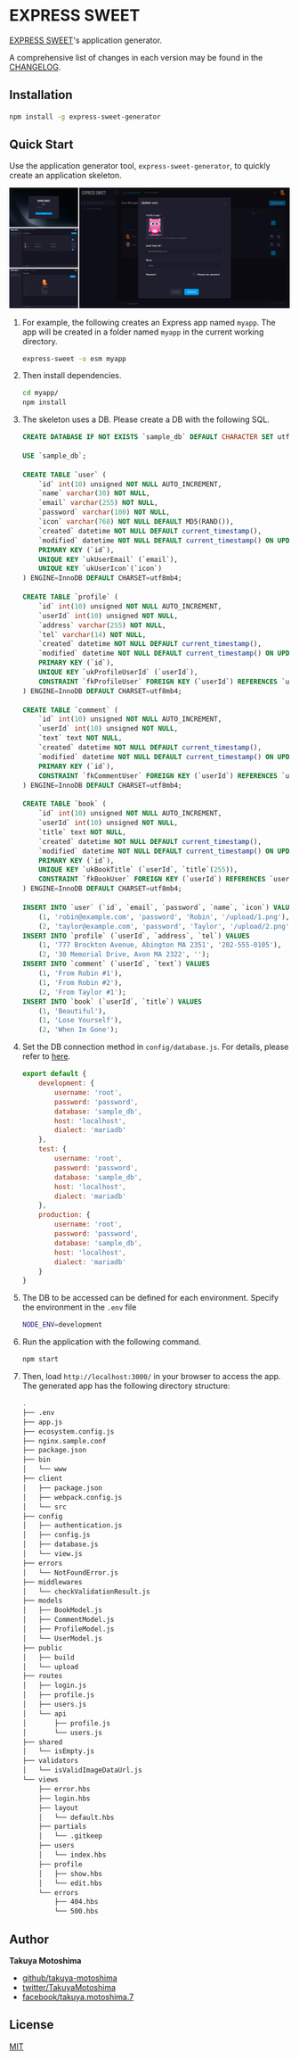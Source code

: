 # EXPRESS SWEET
[EXPRESS SWEET](https://www.npmjs.com/package/express-sweet)'s application generator.

A comprehensive list of changes in each version may be found in the [CHANGELOG](CHANGELOG.md).

## Installation
```bash
npm install -g express-sweet-generator
```

## Quick Start
Use the application generator tool, `express-sweet-generator`, to quickly create an application skeleton.

![Image](screencaps/demonstration.webp)

1. For example, the following creates an Express app named `myapp`. The app will be created in a folder named `myapp` in the current working directory.
    ```bash
    express-sweet -o esm myapp
    ```
1. Then install dependencies.
    ```bash
    cd myapp/
    npm install
    ```
1. The skeleton uses a DB. Please create a DB with the following SQL.
    ```sql
    CREATE DATABASE IF NOT EXISTS `sample_db` DEFAULT CHARACTER SET utf8mb4;

    USE `sample_db`;

    CREATE TABLE `user` (
        `id` int(10) unsigned NOT NULL AUTO_INCREMENT,
        `name` varchar(30) NOT NULL,
        `email` varchar(255) NOT NULL,
        `password` varchar(100) NOT NULL,
        `icon` varchar(768) NOT NULL DEFAULT MD5(RAND()),
        `created` datetime NOT NULL DEFAULT current_timestamp(),
        `modified` datetime NOT NULL DEFAULT current_timestamp() ON UPDATE current_timestamp(),
        PRIMARY KEY (`id`),
        UNIQUE KEY `ukUserEmail` (`email`),
        UNIQUE KEY `ukUserIcon`(`icon`)
    ) ENGINE=InnoDB DEFAULT CHARSET=utf8mb4;

    CREATE TABLE `profile` (
        `id` int(10) unsigned NOT NULL AUTO_INCREMENT,
        `userId` int(10) unsigned NOT NULL,
        `address` varchar(255) NOT NULL,
        `tel` varchar(14) NOT NULL,
        `created` datetime NOT NULL DEFAULT current_timestamp(),
        `modified` datetime NOT NULL DEFAULT current_timestamp() ON UPDATE current_timestamp(),
        PRIMARY KEY (`id`),
        UNIQUE KEY `ukProfileUserId` (`userId`),
        CONSTRAINT `fkProfileUser` FOREIGN KEY (`userId`) REFERENCES `user` (`id`)
    ) ENGINE=InnoDB DEFAULT CHARSET=utf8mb4;

    CREATE TABLE `comment` (
        `id` int(10) unsigned NOT NULL AUTO_INCREMENT,
        `userId` int(10) unsigned NOT NULL,
        `text` text NOT NULL,
        `created` datetime NOT NULL DEFAULT current_timestamp(),
        `modified` datetime NOT NULL DEFAULT current_timestamp() ON UPDATE current_timestamp(),
        PRIMARY KEY (`id`),
        CONSTRAINT `fkCommentUser` FOREIGN KEY (`userId`) REFERENCES `user` (`id`)
    ) ENGINE=InnoDB DEFAULT CHARSET=utf8mb4;

    CREATE TABLE `book` (
        `id` int(10) unsigned NOT NULL AUTO_INCREMENT,
        `userId` int(10) unsigned NOT NULL,
        `title` text NOT NULL,
        `created` datetime NOT NULL DEFAULT current_timestamp(),
        `modified` datetime NOT NULL DEFAULT current_timestamp() ON UPDATE current_timestamp(),
        PRIMARY KEY (`id`),
        UNIQUE KEY `ukBookTitle` (`userId`, `title`(255)),
        CONSTRAINT `fkBookUser` FOREIGN KEY (`userId`) REFERENCES `user` (`id`)
    ) ENGINE=InnoDB DEFAULT CHARSET=utf8mb4;

    INSERT INTO `user` (`id`, `email`, `password`, `name`, `icon`) VALUES
        (1, 'robin@example.com', 'password', 'Robin', '/upload/1.png'),
        (2, 'taylor@example.com', 'password', 'Taylor', '/upload/2.png');
    INSERT INTO `profile` (`userId`, `address`, `tel`) VALUES
        (1, '777 Brockton Avenue, Abington MA 2351', '202-555-0105'),
        (2, '30 Memorial Drive, Avon MA 2322', '');
    INSERT INTO `comment` (`userId`, `text`) VALUES
        (1, 'From Robin #1'),
        (1, 'From Robin #2'),
        (2, 'From Taylor #1');
    INSERT INTO `book` (`userId`, `title`) VALUES
        (1, 'Beautiful'),
        (1, 'Lose Yourself'),
        (2, 'When Im Gone');
    ```
1. Set the DB connection method in `config/database.js`. For details, please refer to [here](https://sequelize.org/docs/v6/other-topics/migrations/#cfg).
    ```js
    export default {
        development: {
            username: 'root',
            password: 'password',
            database: 'sample_db',
            host: 'localhost',
            dialect: 'mariadb'
        },
        test: {
            username: 'root',
            password: 'password',
            database: 'sample_db',
            host: 'localhost',
            dialect: 'mariadb'
        },
        production: {
            username: 'root',
            password: 'password',
            database: 'sample_db',
            host: 'localhost',
            dialect: 'mariadb'
        }
    }
    ```
1. The DB to be accessed can be defined for each environment. Specify the environment in the `.env` file
    ```bash
    NODE_ENV=development
    ```
1. Run the application with the following command.
    ```bash
    npm start
    ```
1. Then, load `http://localhost:3000/` in your browser to access the app.  
    The generated app has the following directory structure:
    ```bash
    .
    ├── .env
    ├── app.js
    ├── ecosystem.config.js
    ├── nginx.sample.conf
    ├── package.json
    ├── bin
    │   └── www
    ├── client
    │   ├── package.json
    │   ├── webpack.config.js
    │   └── src
    ├── config
    │   ├── authentication.js
    │   ├── config.js
    │   ├── database.js
    │   └── view.js
    ├── errors
    │   └── NotFoundError.js
    ├── middlewares
    │   └── checkValidationResult.js
    ├── models
    │   ├── BookModel.js
    │   ├── CommentModel.js
    │   ├── ProfileModel.js
    │   └── UserModel.js
    ├── public
    │   ├── build
    │   └── upload
    ├── routes
    │   ├── login.js
    │   ├── profile.js
    │   ├── users.js
    │   └── api
    │       ├── profile.js
    │       └── users.js
    ├── shared
    │   └── isEmpty.js
    ├── validators
    │   └── isValidImageDataUrl.js
    └── views
        ├── error.hbs
        ├── login.hbs
        ├── layout
        │   └── default.hbs
        ├── partials
        │   └── .gitkeep
        ├── users
        │   └── index.hbs
        ├── profile
        │   ├── show.hbs
        │   └── edit.hbs
        └── errors
            ├── 404.hbs
            └── 500.hbs
    ```

## Author
**Takuya Motoshima**

* [github/takuya-motoshima](https://github.com/takuya-motoshima)
* [twitter/TakuyaMotoshima](https://twitter.com/TakuyaMotoshima)
* [facebook/takuya.motoshima.7](https://www.facebook.com/takuya.motoshima.7)

## License
[MIT](LICENSE)